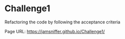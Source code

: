 # Challenge1

Refactoring the code by following the acceptance criteria

Page URL: https://jamsniffer.github.io/Challenge1/
